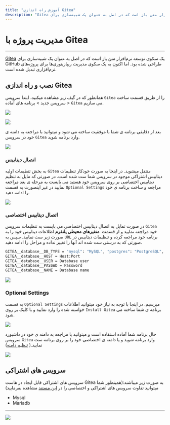```yaml
---
title: "آموزش راه اندازی Gitea"
description: "Gitea یک سکوی توسعه نرم‌افزار متن باز است که در اصل به عنوان یک شبیه‌سازی برای GitHub طراحی شده بود. اما اکنون به یک سکوی مدیریت ریپازیتوری‌ها برای پروژه‌های نرم‌افزاری تبدیل شده است."
---
```


# مدیریت پروژه با Gitea
---

[Gitea](https://chabokan.net/services/Gitea/) یک سکوی توسعه نرم‌افزار متن باز است که در اصل به عنوان یک شبیه‌سازی برای GitHub طراحی شده بود. اما اکنون به یک سکوی مدیریت ریپازیتوری‌ها برای پروژه‌های نرم‌افزاری تبدیل شده است.

## نصب و راه اندازی Gitea

همانطور که در گیف زیر مشاهده میکنید، ابتدا سرویس `Gitea` را از طریق قسمت ساخت سرویس جدید > برنامه های آماده > `Gitea` می سازیم.

![](https://s1.chabokan.net/docs/gifs/gitea-install.gif)

![](https://s1.chabokan.net/docs/images/gitea-platform-docs-1.jpg)

بعد از دقایقی برنامه ی شما با موفقیت ساخته می شود و میتوانید با مراجعه به دامنه ی خود در سرویس `Gitea` وارد برنامه شوید.

![](https://s1.chabokan.net/docs/images/gitea-platform-docs-2.jpg)

### اتصال دیتابیس

به بخش تنظیمات اولیه `Gitea` منتقل میشوید. در اینجا به صورت خودکار تنظیمات دیتابیس اشتراکی موجود در سرویس شما ست شده است. در صورتی که مایل به تنظیم دیتابیس اختصاصی بر روی سرویس خود هستید می بایست به مرحله ی بعد مراجعه نمایید در غیر اینصورت به قسمت `Optional Settings` مراجعه و ساخت برنامه ی خود را ادامه دهید.

![](https://s1.chabokan.net/docs/images/gitea_2.jpg)

### اتصال دیتابیس اختصاصی

در صورت تمایل به اتصال دیتابیس اختصاصی می بایست به تنظیمات سرویس `Gitea` خود مراجعه نمایید و از قسمت  **متغیرهای محیطی پلتفرم** اطلاعات دیتابیس خود را به صورت زیر ست نمایید. سپس به `URL` برنامه خود مراجعه کرده و تنظیمات دیتابیس در صورتی که به درستی ست شده اند آنها را تغییر نداده و مراحل را ادامه دهید.

```bash
GITEA__database__DB_TYPE = "mysql": "MySQL", "postgres": "PostgreSQL", "mssql": "MSSQL"
GITEA__database__HOST = Host:Port
GITEA__database__USER = Database user
GITEA__database__PASSWD = Password
GITEA__database__NAME = Database name
```

![](https://s1.chabokan.net/docs/images/Gitea_5.jpg)

### Optional Settings

به قسمت `Optional Settings` میرسیم. در اینجا با توجه به نیاز خود میتوانید اطلاعات خواسته شده را وارد نمایید و با کلیک بر روی `Install Gitea` برنامه ی شما ساخته می شود.

![](https://s1.chabokan.net/docs/images/gitea_3.jpg)

حال برنامه شما آماده استفاده است و میتوانید با مراجعه به دامنه ی خود در داشبورد سرویس `Gitea` وارد برنامه شوید و یا دامنه ی اختصاصی خود را بر روی برنامه ست نمایید.( [تنظیم دامنه](https://docs.chabokan.net/features/domains/))

![](https://s1.chabokan.net/docs/images/gitea_4.jpg)

## سرویس های اشتراکی

سرویس های اشتراکی قابل ایجاد در هاست Gitea به صورت زیر میباشند:(همینطور شما میتوانید تفاوت سرویس های اشتراکی و اختصاصی را در [این مستند](https://docs.chabokan.net/general-tips/share-db-vs-dedicated-db/) مشاهده بفرمایید)

- Mysql
- Mariadb

---
<a href="https://hub.chabokan.net/fa/services/create/gitea" ><img src="https://s1.chabokan.net/docs/images/gitea-banner.png" /></a>